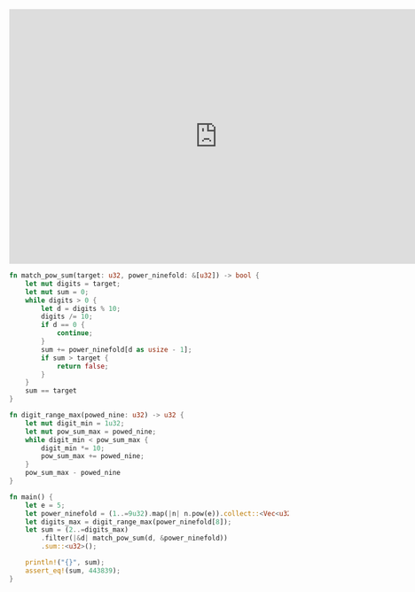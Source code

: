 <html><iframe src="https://docs.google.com/presentation/d/e/2PACX-1vRoiWWblcSHsZfzlRjD8JN9zSxxlT7YkOgkrY06vvNEkkwsxw3YHISIR7ioJsQfNgzC-Yl-6DVieOVN/embed?start=false&loop=false&delayms=60000" frameborder="0" width="750" height="460" allowfullscreen="true" mozallowfullscreen="true" webkitallowfullscreen="true"></iframe></html>

```rust
fn match_pow_sum(target: u32, power_ninefold: &[u32]) -> bool {
    let mut digits = target;
    let mut sum = 0;
    while digits > 0 {
        let d = digits % 10;
        digits /= 10;
        if d == 0 {
            continue;
        }
        sum += power_ninefold[d as usize - 1];
        if sum > target {
            return false;
        }
    }
    sum == target
}

fn digit_range_max(powed_nine: u32) -> u32 {
    let mut digit_min = 1u32;
    let mut pow_sum_max = powed_nine;
    while digit_min < pow_sum_max {
        digit_min *= 10;
        pow_sum_max += powed_nine;
    }
    pow_sum_max - powed_nine
}

fn main() {
    let e = 5;
    let power_ninefold = (1..=9u32).map(|n| n.pow(e)).collect::<Vec<u32>>();
    let digits_max = digit_range_max(power_ninefold[8]);
    let sum = (2..=digits_max)
        .filter(|&d| match_pow_sum(d, &power_ninefold))
        .sum::<u32>();

    println!("{}", sum);
    assert_eq!(sum, 443839);
}
```

